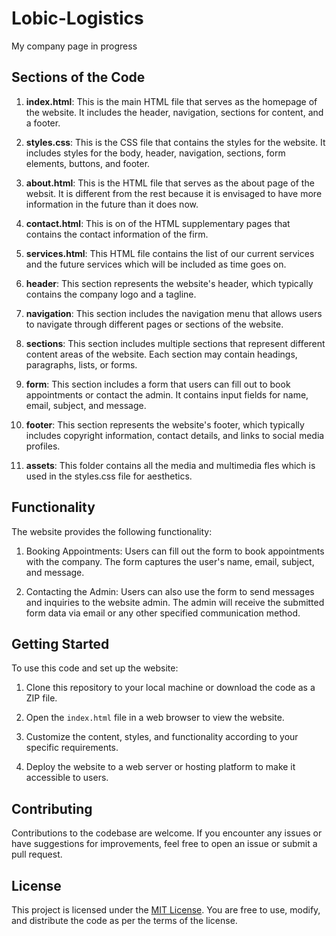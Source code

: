 # Lobic-Logistics
My company page in progress

## Sections of the Code

1. **index.html**: This is the main HTML file that serves as the homepage of the website. It includes the header, navigation, sections for content, and a footer.

2. **styles.css**: This is the CSS file that contains the styles for the website. It includes styles for the body, header, navigation, sections, form elements, buttons, and footer.

3. **about.html**: This is the HTML file that serves as the about page of the websit. It is different from the rest because it is envisaged to have more information in the future than it does now.

4. **contact.html**: This is on of the HTML supplementary pages that contains the contact information of the firm.

5. **services.html**: This HTML file contains the list of our current services and the future services which will be included as time goes on.

6. **header**: This section represents the website's header, which typically contains the company logo and a tagline.

7. **navigation**: This section includes the navigation menu that allows users to navigate through different pages or sections of the website.

8. **sections**: This section includes multiple sections that represent different content areas of the website. Each section may contain headings, paragraphs, lists, or forms.

9. **form**: This section includes a form that users can fill out to book appointments or contact the admin. It contains input fields for name, email, subject, and message.

10. **footer**: This section represents the website's footer, which typically includes copyright information, contact details, and links to social media profiles.

11. **assets**: This folder contains all the media and multimedia fles which is used in the styles.css file for aesthetics.

## Functionality

The website provides the following functionality:

1. Booking Appointments: Users can fill out the form to book appointments with the company. The form captures the user's name, email, subject, and message.

2. Contacting the Admin: Users can also use the form to send messages and inquiries to the website admin. The admin will receive the submitted form data via email or any other specified communication method.

## Getting Started

To use this code and set up the website:

1. Clone this repository to your local machine or download the code as a ZIP file.

2. Open the `index.html` file in a web browser to view the website.

3. Customize the content, styles, and functionality according to your specific requirements.

4. Deploy the website to a web server or hosting platform to make it accessible to users.

## Contributing

Contributions to the codebase are welcome. If you encounter any issues or have suggestions for improvements, feel free to open an issue or submit a pull request.

## License

This project is licensed under the [MIT License](LICENSE). You are free to use, modify, and distribute the code as per the terms of the license.

